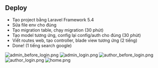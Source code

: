 ## Deploy
- Tạo project bằng Laravel Framework 5.4 
- Sửa file env cho đúng
- Tạo migration table, chạy migration (30 phút)
- Tạo model tương ứng, config lại config/auth cho đúng (30 phút)
- Viết routes web, tạo controller, blade view tương ứng (2 tiếng)
- Done! (1 tiếng search google)

<img src="https://sv1.uphinhnhanh.com/images/2018/07/29/admin_before_login.png" alt="admin_before_login.png" border="0">
<img src="https://sv1.uphinhnhanh.com/images/2018/07/29/admin_login.png" alt="admin_login.png" border="0">
<img src="https://sv1.uphinhnhanh.com/images/2018/07/29/author_before_login.png" alt="author_before_login.png" border="0">
<img src="https://sv1.uphinhnhanh.com/images/2018/07/29/author_login.png" alt="author_login.png" border="0">
<img src="https://sv1.uphinhnhanh.com/images/2018/07/29/home.png" alt="home.png" border="0">
